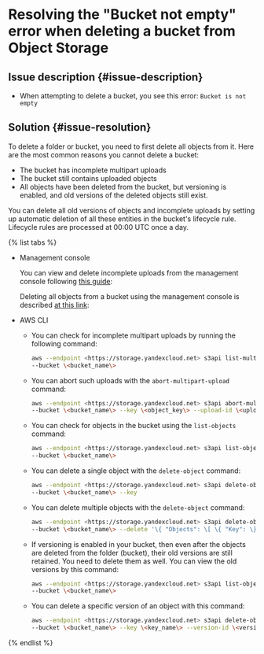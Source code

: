 # Resolving the "Bucket not empty" error when deleting a bucket from Object Storage


## Issue description {#issue-description}

* When attempting to delete a bucket, you see this error: `Bucket is not empty`

## Solution {#issue-resolution}

To delete a folder or bucket, you need to first delete all objects from it.
Here are the most common reasons you cannot delete a bucket:

* The bucket has incomplete multipart uploads
* The bucket still contains uploaded objects
* All objects have been deleted from the bucket, but versioning is enabled, and old versions of the deleted objects still exist.

You can delete all old versions of objects and incomplete uploads by setting up automatic deletion of all these entities in the bucket's lifecycle rule.
Lifecycle rules are processed at 00:00 UTC once a day.

{% list tabs %}

- Management console

   You can view and delete incomplete uploads from the management console following [this guide](../../../storage/operations/objects/deleting-multipart.md):

   Deleting all objects from a bucket using the management console is described [at this link](../../../storage/operations/objects/delete-all.md):

- AWS CLI

   * You can check for incomplete multipart uploads by running the following command:

      ```bash
      aws --endpoint <https://storage.yandexcloud.net> s3api list-multipart-uploads \
      --bucket \<bucket_name\>
      ```

   * You can abort such uploads with the `abort-multipart-upload` command:

      ```bash
      aws --endpoint <https://storage.yandexcloud.net> s3api abort-multipart-upload \
      --bucket \<bucket_name\> --key \<object_key\> --upload-id \<upload_id\>
      ```

   * You can check for objects in the bucket using the `list-objects` command:

      ```bash
      aws --endpoint <https://storage.yandexcloud.net> s3api list-objects \
      --bucket \<bucket_name\>
      ```

   * You can delete a single object with the `delete-object` command:

      ```bash
      aws --endpoint <https://storage.yandexcloud.net> s3api delete-object \
      --bucket \<bucket_name\> --key
      ```

   * You can delete multiple objects with the `delete-object` command:

      ```bash
      aws --endpoint <https://storage.yandexcloud.net> s3api delete-objects \
      --bucket \<bucket_name\> --delete '\{ "Objects": \[ \{ "Key": \}, \{ "Key": \}, ...\] \}'
      ```

   * If versioning is enabled in your bucket, then even after the objects are deleted from the folder (bucket), their old versions are still retained. You need to delete them as well. You can view the old versions by this command:

      ```bash
      aws --endpoint <https://storage.yandexcloud.net> s3api list-object-versions \
      --bucket \<bucket_name\>

      
   * You can delete a specific version of an object with this command:

      ```bash
      aws --endpoint <https://storage.yandexcloud.net> s3api delete-object \
      --bucket \<bucket_name\> --key \<key_name\> --version-id \<version_id\>
      ```

{% endlist %}
